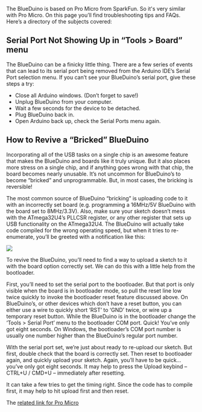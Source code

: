 The BlueDuino is based on Pro Micro from SparkFun. So it's very similar
with Pro Micro. On this page you’ll find troubleshooting tips and FAQs.
Here’s a directory of the subjects covered:

## Serial Port Not Showing Up in “Tools \> Board” menu

The BlueDuino can be a finicky little thing. There are a few series of
events that can lead to its serial port being removed from the Arduino
IDE’s Serial Port selection menu. If you can’t see your BlueDuino’s
serial port, give these steps a try:

  - Close all Arduino windows. (Don’t forget to save\!)
  - Unplug BlueDuino from your computer.
  - Wait a few seconds for the device to be detached.
  - Plug BlueDuino back in.
  - Open Arduino back up, check the Serial Ports menu again.

## How to Revive a “Bricked” BlueDuino

Incorporating all of the USB tasks on a single chip is an awesome
feature that makes the BlueDuino and boards like it truly unique. But it
also places more stress on a single chip, and if anything goes wrong
with that chip, the board becomes nearly unusable. It’s not uncommon for
BlueDuino’s to become “bricked” and unprogrammable. But, in most cases,
the bricking is reversible\!

The most common source of BlueDuino “bricking” is uploading code to it
with an incorrectly set board (e.g. programming a 16MHz/5V BlueDuino
with the board set to 8MHz/3.3V). Also, make sure your sketch doesn’t
mess with the ATmega32U4’s PLLCSR register, or any other register that
sets up USB functionality on the ATmega32U4. The BlueDuino will actually
take code compiled for the wrong operating speed, but when it tries to
re-enumerate, you’ll be greeted with a notification like this:

<img src="https://i1.aprbrother.com/523b7a11757b7fd5468b4567.png"/>

To revive the BlueDuino, you’ll need to find a way to upload a sketch to
it with the board option correctly set. We can do this with a little
help from the bootloader.

First, you’ll need to set the serial port to the bootloader. But that
port is only visible when the board is in bootloader mode, so pull the
reset line low twice quickly to invoke the bootloader reset feature
discussed above. On BlueDuino’s, or other devices which don’t have a
reset button, you can either use a wire to quickly short ‘RST’ to ‘GND’
twice, or wire up a temporary reset button. While the BlueDuino is in
the bootloader change the ‘Tools \> Serial Port’ menu to the bootloader
COM port. Quick\! You’ve only got eight seconds. On Windows, the
bootloader’s COM port number is usually one number higher than the
BlueDuino’s regular port number.

With the serial port set, we’re just about ready to re-upload our
sketch. But first, double check that the board is correctly set. Then
reset to bootloader again, and quickly upload your sketch. Again, you’ll
have to be quick…you’ve only got eight seconds. It may help to press the
Upload keybind – CTRL+U / CMD+U – immediately after resetting.

It can take a few tries to get the timing right. Since the code has to
compile first, it may help to hit upload first and then reset.

The [related link for Pro
Micro](https://learn.sparkfun.com/tutorials/pro-micro--fio-v3-hookup-guide/troubleshooting-and-faq#ts-revive)
